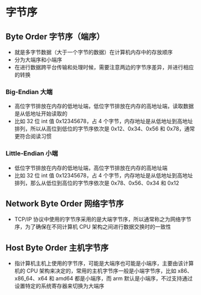 # 字节序
## Byte Order 字节序（端序）
- 就是多字节数据（大于一个字节的数据）在计算机内存中的存放顺序
- 分为大端序和小端序
- 在进行数据跨平台传输和处理时候，需要注意两边的字节序差异，并进行相应的转换

### Big-Endian 大端
- 高位字节排放在内存的低地址端，低位字节排放在内存的高地址端，读取数据是从低地址开始读取的
- 比如 32 位 int 值 0x12345678，占 4 个字节，内存地址是从低地址到高地址排列，所以从高位到低位的字节序依次是 0x12、0x34、0x56 和 0x78，通常更符合阅读习惯

### Little-Endian 小端
- 低位字节排放在内存的低地址端，高位字节排放在内存的高地址端
- 比如 32 位 int 值 0x12345678，占 4 个字节，内存地址是从低地址到高地址排列，那么从低位到高位的字节序依次是 0x78、0x56、0x34 和 0x12

## Network Byte Order 网络字节序
- TCP/IP 协议中使用的字节序采用的是大端字节序，所以通常称之为网络字节序，为了确保在不同计算机 CPU 架构之间进行数据交换时的一致性

## Host Byte Order 主机字节序
- 指计算机主机上使用的字节序，可能是大端序也可能是小端序，主要由该计算机的 CPU 架构来决定的，常用的主机字节序一般是小端字节序，比如 x86、x86_64、x64 和 amd64 都是小端序，而 arm 默认是小端序，不过支持通过设置特定的系统寄存器来切换为大端序